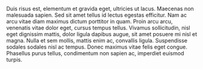 Duis risus est, elementum et gravida eget, ultricies ut lacus. Maecenas non malesuada sapien. Sed sit amet tellus id lectus egestas efficitur. Nam ac arcu vitae diam maximus dictum porttitor in quam. Proin arcu arcu, venenatis vitae dolor eget, cursus tempus tellus. Vivamus sollicitudin, nisl eget dignissim mattis, dolor ligula dapibus augue, sit amet posuere mi nisl et magna. Nulla et sem mollis, mattis enim ac, convallis ligula. Suspendisse sodales sodales nisl ac tempus. Donec maximus vitae felis eget congue. Phasellus purus tellus, condimentum non sapien ac, imperdiet euismod turpis.